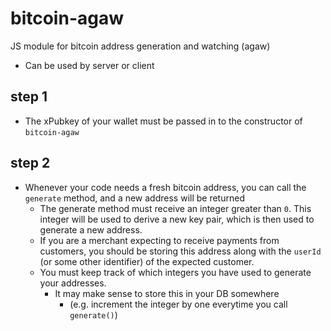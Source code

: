 # bitcoin-agaw
JS module for bitcoin address generation and watching (agaw)
- Can be used by server or client

## step 1
- The xPubkey of your wallet must be passed in to the constructor of `bitcoin-agaw`

## step 2
- Whenever your code needs a fresh bitcoin address, you can call the `generate` method, and a new address will be returned
    - The generate method must receive an integer greater than `0`.  This integer will be used to derive a new key pair, which is then used to generate a new address.
    - If you are a merchant expecting to receive payments from customers, you should be storing this address along with the `userId` (or some other identifier) of the expected customer.
    - You must keep track of which integers you have used to generate your addresses.
        - It may make sense to store this in your DB somewhere
            - (e.g. increment the integer by one everytime you call `generate()`)


